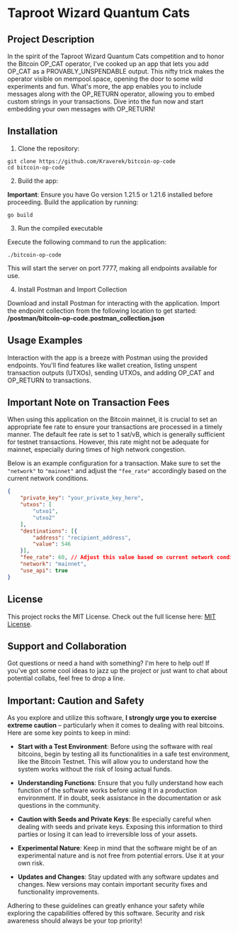 # Taproot Wizard Quantum Cats

## Project Description

In the spirit of the Taproot Wizard Quantum Cats competition and to honor the Bitcoin OP_CAT operator, I've cooked up an app that lets you add OP_CAT as a PROVABLY_UNSPENDABLE output. This nifty trick makes the operator visible on mempool.space, opening the door to some wild experiments and fun. What's more, the app enables you to include messages along with the OP_RETURN operator, allowing you to embed custom strings in your transactions. Dive into the fun now and start embedding your own messages with OP_RETURN!

## Installation

1. Clone the repository:
```
git clone https://github.com/Kraverek/bitcoin-op-code
cd bitcoin-op-code
```
2. Build the app:

**Important**: Ensure you have Go version 1.21.5 or 1.21.6 installed before proceeding.
Build the application by running:
```
go build
```
3. Run the compiled executable

Execute the following command to run the application:
```
./bitcoin-op-code
```
This will start the server on port 7777, making all endpoints available for use.

4.  Install Postman and Import Collection

Download and install Postman for interacting with the application. Import the endpoint collection from the following location to get started: **/postman/bitcoin-op-code.postman_collection.json**

## Usage Examples

Interaction with the app is a breeze with Postman using the provided endpoints. You'll find features like wallet creation, listing unspent transaction outputs (UTXOs), sending UTXOs, and adding OP_CAT and OP_RETURN to transactions.

## Important Note on Transaction Fees

When using this application on the Bitcoin mainnet, it is crucial to set an appropriate fee rate to ensure your transactions are processed in a timely manner. The default fee rate is set to 1 sat/vB, which is generally sufficient for testnet transactions. However, this rate might not be adequate for mainnet, especially during times of high network congestion.

Below is an example configuration for a transaction. Make sure to set the `"network"` to `"mainnet"` and adjust the `"fee_rate"` accordingly based on the current network conditions.

```json
{
    "private_key": "your_private_key_here",
    "utxos": [
        "utxo1",
        "utxo2"
    ],
    "destinations": [{
        "address": "recipient_address",
        "value": 546
    }],
    "fee_rate": 60, // Adjust this value based on current network conditions
    "network": "mainnet",
    "use_api": true
}
```

## License

This project rocks the MIT License. Check out the full license here: [MIT License](https://opensource.org/licenses/MIT).

## Support and Collaboration

Got questions or need a hand with something? I'm here to help out! If you've got some cool ideas to jazz up the project or just want to chat about potential collabs, feel free to drop a line.

## Important: Caution and Safety

As you explore and utilize this software, **I strongly urge you to exercise extreme caution** – particularly when it comes to dealing with real bitcoins. Here are some key points to keep in mind:

- **Start with a Test Environment**: Before using the software with real bitcoins, begin by testing all its functionalities in a safe test environment, like the Bitcoin Testnet. This will allow you to understand how the system works without the risk of losing actual funds.

- **Understanding Functions**: Ensure that you fully understand how each function of the software works before using it in a production environment. If in doubt, seek assistance in the documentation or ask questions in the community.

- **Caution with Seeds and Private Keys**: Be especially careful when dealing with seeds and private keys. Exposing this information to third parties or losing it can lead to irreversible loss of your assets.

- **Experimental Nature**: Keep in mind that the software might be of an experimental nature and is not free from potential errors. Use it at your own risk.

- **Updates and Changes**: Stay updated with any software updates and changes. New versions may contain important security fixes and functionality improvements.

Adhering to these guidelines can greatly enhance your safety while exploring the capabilities offered by this software. Security and risk awareness should always be your top priority!
